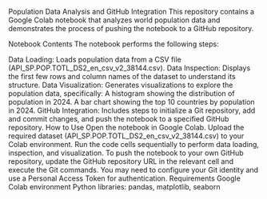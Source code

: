 Population Data Analysis and GitHub Integration
This repository contains a Google Colab notebook that analyzes world population data and demonstrates the process of pushing the notebook to a GitHub repository.

Notebook Contents
The notebook performs the following steps:

Data Loading: Loads population data from a CSV file (API_SP.POP.TOTL_DS2_en_csv_v2_38144.csv).
Data Inspection: Displays the first few rows and column names of the dataset to understand its structure.
Data Visualization: Generates visualizations to explore the population data, specifically:
A histogram showing the distribution of population in 2024.
A bar chart showing the top 10 countries by population in 2024.
GitHub Integration: Includes steps to initialize a Git repository, add and commit changes, and push the notebook to a specified GitHub repository.
How to Use
Open the notebook in Google Colab.
Upload the required dataset (API_SP.POP.TOTL_DS2_en_csv_v2_38144.csv) to your Colab environment.
Run the code cells sequentially to perform data loading, inspection, and visualization.
To push the notebook to your own GitHub repository, update the GitHub repository URL in the relevant cell and execute the Git commands. You may need to configure your Git identity and use a Personal Access Token for authentication.
Requirements
Google Colab environment
Python libraries: pandas, matplotlib, seaborn
